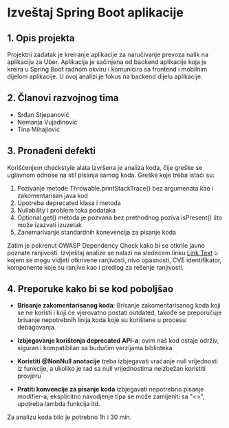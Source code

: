 # Izveštaj Spring Boot aplikacije

## 1. Opis projekta
Projektni zadatak je kreiranje aplikacije za naručivanje prevoza nalik na aplikaciju za Uber. Aplikacija je sačinjena od backend aplikacije koja je kreira u Spring Boot radnom okviru i komunicira sa frontend i mobilnim dijelom aplikacije. U ovoj analizi je fokus na backend dijelu aplikacije.

## 2. Članovi razvojnog tima
- Srđan Stjepanović
- Nemanja Vujadinović
- Tina Mihajlović

## 3. Pronađeni defekti
Korišćenjem checkstyle alata izvršena je analiza koda, čije greške se uglavnom odnose na stil pisanja samog koda. Greške koje treba istaći su:
1.  Pozivanje metode Throwable.printStackTrace() bez argumenata kao i zakomentarisan java kod 
2.  Upotreba deprecated klasa i metoda
3.  Nullability i problem toka podataka
4.  Optional.get() metoda je pozvana bez prethodnog poziva isPresent() što može izazvati izuzetak
5.  Zanemarivanje standardnih konevencija za pisanje koda

Zatim je pokrenut OWASP Dependency Check kako bi se otkrile javno poznate ranjivosti. Izvještaj analize se nalazi na sledećem linku [Link Text](dependency-check-report) u kojem se mogu vidjeti otkrivene ranjivosti, nivo opasnosti, CVE identifikator, komponente koje su ranjive kao i predlog za rešenje ranjivosti.

## 4. Preporuke kako bi se kod poboljšao

- **Brisanje zakomentarisanog koda**: Brisanje zakomentarisanog koda koji se ne koristi i koji će vjerovatno postati outdated, takođe se preporučuje brisanje nepotrebnih linija koda koje su korištene u procesu debagovanja. 

- **Izbjegavanje korištenja deprecated API-a**: ovim naš kod ostaje održiv, siguran i kompatibilan sa budućim verzijama biblioteka

- **Koristiti @NonNull anotacije** treba izbjegavati vraćanje null vrijednosti iz funkcije, a ukoliko je rad sa null vrijednostima neizbežan koristiti provjeru

- **Pratiti konvencije za pisanje koda** izbjegavati nepotrebno pisanje modifier-a, eksplicitno navodjenje tipa se može zamijeniti sa "<>", upotreba lambda funkcija itd.

Za analizu koda bilo je potrebno 1h i 30 min.


